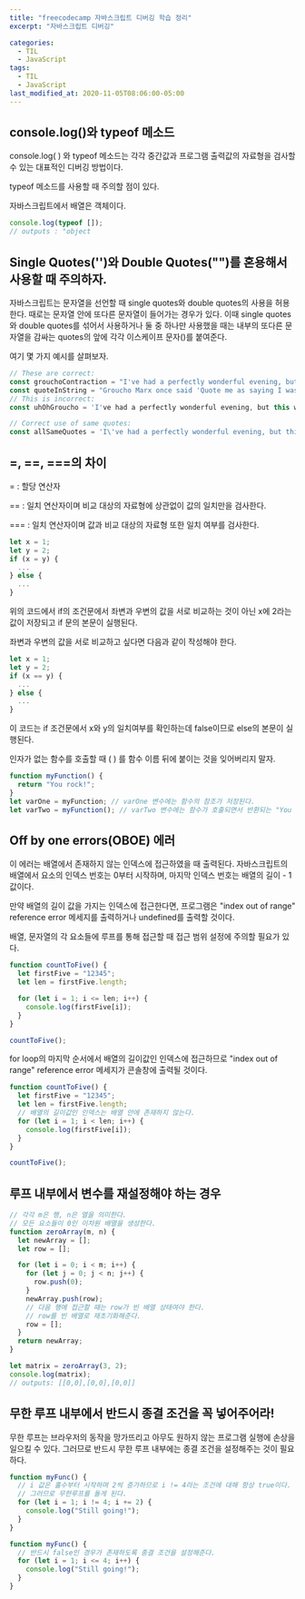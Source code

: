 ```yaml
---
title: "freecodecamp 자바스크립트 디버깅 학습 정리"
excerpt: "자바스크립트 디버깅"

categories:
  - TIL
  - JavaScript
tags:
  - TIL
  - JavaScript
last_modified_at: 2020-11-05T08:06:00-05:00
---
```


## console.log()와 typeof 메소드

console.log( ) 와 typeof 메소드는 각각 중간값과 프로그램 출력값의 자료형을 검사할 수 있는 대표적인 디버깅 방법이다.

typeof 메소드를 사용할 때 주의할 점이 있다.

자바스크립트에서 배열은 객체이다.

```javascript
console.log(typeof []);
// outputs : "object
```

## Single Quotes('')와 Double Quotes("")를 혼용해서 사용할 때 주의하자.

자바스크립트는 문자열을 선언할 때 single quotes와 double quotes의 사용을 허용한다. 때로는 문자열 안에 또다른 문자열이 들어가는 경우가 있다. 이때 single quotes와 double quotes를 섞어서 사용하거나 둘 중 하나만 사용했을 때는 내부의 또다른 문자열을 감싸는 quotes의 앞에 각각 이스케이프 문자(\)를 붙여준다.

여기 몇 가지 예시를 살펴보자.

```javascript
// These are correct:
const grouchoContraction = "I've had a perfectly wonderful evening, but this wasn't it.";
const quoteInString = "Groucho Marx once said 'Quote me as saying I was mis-quoted.'";
// This is incorrect:
const uhOhGroucho = 'I've had a perfectly wonderful evening, but this wasn't it.';

// Correct use of same quotes:
const allSameQuotes = 'I\'ve had a perfectly wonderful evening, but this wasn\'t it.';
```

## =, ==, ===의 차이

= : 할당 연산자

== : 일치 연산자이며 비교 대상의 자료형에 상관없이 값의 일치만을 검사한다.

=== : 일치 연산자이며 값과 비교 대상의 자료형 또한 일치 여부를 검사한다.

```javascript
let x = 1;
let y = 2;
if (x = y) {
  ...
} else {
  ...
}
```

위의 코드에서 if의 조건문에서 좌변과 우변의 값을 서로 비교하는 것이 아닌 x에 2라는 값이 저장되고 if 문의 본문이 실행된다.

좌변과 우변의 값을 서로 비교하고 싶다면 다음과 같이 작성해야 한다.

```javascript
let x = 1;
let y = 2;
if (x == y) {
  ...
} else {
  ...
}
```

이 코드는 if 조건문에서 x와 y의 일치여부를 확인하는데 false이므로 else의 본문이 실행된다.

인자가 없는 함수를 호출할 때 ( ) 를 함수 이름 뒤에 붙이는 것을 잊어버리지 말자.

```javascript
function myFunction() {
  return "You rock!";
}
let varOne = myFunction; // varOne 변수에는 함수의 참조가 저장된다.
let varTwo = myFunction(); // varTwo 변수에는 함수가 호출되면서 반환되는 "You rock!"이 저장된다.
```

## Off by one errors(OBOE) 에러

이 에러는 배열에서 존재하지 않는 인덱스에 접근하였을 때 출력된다. 자바스크립트의 배열에서 요소의 인덱스 번호는 0부터 시작하며, 마지막 인덱스 번호는 배열의 길이 - 1 값이다.

만약 배열의 길이 값을 가지는 인덱스에 접근한다면, 프로그램은 "index out of range" reference error 메세지를 출력하거나 undefined를 출력할 것이다.

배열, 문자열의 각 요소들에 루프를 통해 접근할 때 접근 범위 설정에 주의할 필요가 있다.

```javascript
function countToFive() {
  let firstFive = "12345";
  let len = firstFive.length;

  for (let i = 1; i <= len; i++) {
    console.log(firstFive[i]);
  }
}

countToFive();
```

for loop의 마지막 순서에서 배열의 길이값인 인덱스에 접근하므로 "index out of range" reference error 메세지가 콘솔창에 출력될 것이다.

```javascript
function countToFive() {
  let firstFive = "12345";
  let len = firstFive.length;
  // 배열의 길이값인 인덱스는 배열 안에 존재하지 않는다.
  for (let i = 1; i < len; i++) {
    console.log(firstFive[i]);
  }
}

countToFive();
```

## 루프 내부에서 변수를 재설정해야 하는 경우

```javascript
// 각각 m은 행, n은 열을 의미한다.
// 모든 요소들이 0인 이차원 배열을 생성한다.
function zeroArray(m, n) {
  let newArray = [];
  let row = [];

  for (let i = 0; i < m; i++) {
    for (let j = 0; j < n; j++) {
      row.push(0);
    }
    newArray.push(row);
    // 다음 행에 접근할 때는 row가 빈 배열 상태여야 한다.
    // row를 빈 배열로 재초기화해준다.
    row = [];
  }
  return newArray;
}

let matrix = zeroArray(3, 2);
console.log(matrix);
// outputs: [[0,0],[0,0],[0,0]]
```

## 무한 루프 내부에서 반드시 종결 조건을 꼭 넣어주어라!

무한 루프는 브라우저의 동작을 망가뜨리고 아무도 원하지 않는 프로그램 실행에 손상을 일으킬 수 있다. 그러므로 반드시 무한 루프 내부에는 종결 조건을 설정해주는 것이 필요하다.

```javascript
function myFunc() {
  // i 값은 홀수부터 시작하며 2씩 증가하므로 i != 4라는 조건에 대해 항상 true이다.
  // 그러므로 무한루프를 돌게 된다.
  for (let i = 1; i != 4; i += 2) {
    console.log("Still going!");
  }
}

function myFunc() {
  // 반드시 false인 경우가 존재하도록 종결 조건을 설정해준다.
  for (let i = 1; i <= 4; i++) {
    console.log("Still going!");
  }
}
```
